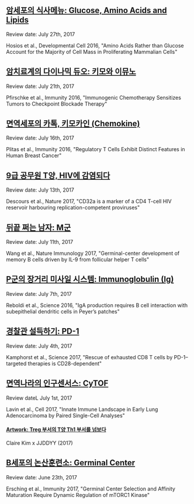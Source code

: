 
## [암세포의 식사메뉴: Glucose, Amino Acids and Lipids](https://www.facebook.com/immunology001/posts/534607233537873)

Review date: July 27th, 2017

Hosios et al., Developmental Cell 2016, "Amino Acids Rather than Glucose Account for the Majority of Cell Mass in Proliferating Mammalian Cells"


## [암치료계의 다이나믹 듀오: 키모와 이뮤노](https://www.facebook.com/immunology001/posts/531009407230989)

Review date: July 21th, 2017

Pfirschke et al., Immunity 2016, "Immunogenic Chemotherapy Sensitizes Tumors to Checkpoint Blockade Therapy"


## [면역세포의 카톡, 키모카인 (Chemokine)](https://www.facebook.com/immunology001/posts/528390170826246)

Review date: July 16th, 2017

Plitas et al., Immunity 2016, "Regulatory T Cells Exhibit Distinct Features in Human Breast Cancer"


## [9급 공무원 T양, HIV에 감염되다](https://www.facebook.com/immunology001/posts/526420834356513)

Review date: July 13th, 2017

Descours et al., Nature 2017, "CD32a is a marker of a CD4 T-cell HIV reservoir harbouring replication-competent proviruses"


## [뒤끝 쩌는 남자: M군](https://www.facebook.com/immunology001/posts/525278254470771)

Review date: July 11th, 2017

Wang et al., Nature Immunology 2017, "Germinal-center development of memory B cells driven by IL-9 from follicular helper T cells"


## [P군의 장거리 미사일 시스템: Immunoglobulin (Ig)](https://www.facebook.com/immunology001/posts/523444781320785)

Review date: July 7th, 2017

Reboldi et al., Science 2016, "IgA production requires B cell interaction with subepithelial dendritic cells in Peyer’s patches"


## [경찰관 설득하기: PD-1](https://www.facebook.com/immunology001/posts/521486128183317)

Review date: July 4th, 2017

Kamphorst et al., Science 2017, "Rescue of exhausted CD8 T cells by PD-1–targeted therapies is CD28-dependent"


## [면역나라의 인구센서스: CyTOF](https://www.facebook.com/immunology001/posts/519898581675405)

Review dateL July 1st, 2017

Lavin et al., Cell 2017, "Innate Immune Landscape in Early Lung Adenocarcinoma by Paired Single-Cell Analyses"






#### [Artwork: Treg 부서의 T양 Th1 부서를 넘보다](https://www.facebook.com/immunology001/photos/a.527002050965058.1073741828.514289745569622/527002027631727/?type=3&theater)
Claire Kim x JJDDYY (2017)


## [B세포의 논산훈련소: Germinal Center](https://www.facebook.com/immunology001/posts/514604858871444)

Review date: June 23th, 2017

Ersching et al., Immunity 2017, "Germinal Center Selection and Affinity Maturation Require Dynamic Regulation of mTORC1 Kinase" 
